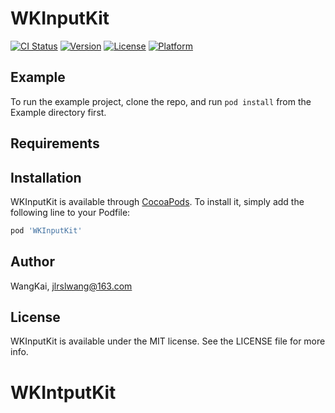 # WKInputKit

[![CI Status](https://img.shields.io/travis/objective/WKInputKit.svg?style=flat)](https://travis-ci.org/objective/WKInputKit)
[![Version](https://img.shields.io/cocoapods/v/WKInputKit.svg?style=flat)](https://cocoapods.org/pods/WKInputKit)
[![License](https://img.shields.io/cocoapods/l/WKInputKit.svg?style=flat)](https://cocoapods.org/pods/WKInputKit)
[![Platform](https://img.shields.io/cocoapods/p/WKInputKit.svg?style=flat)](https://cocoapods.org/pods/WKInputKit)

## Example

To run the example project, clone the repo, and run `pod install` from the Example directory first.

## Requirements

## Installation

WKInputKit is available through [CocoaPods](https://cocoapods.org). To install
it, simply add the following line to your Podfile:

```ruby
pod 'WKInputKit'
```

## Author

WangKai, jlrslwang@163.com

## License

WKInputKit is available under the MIT license. See the LICENSE file for more info.

# WKIntputKit

